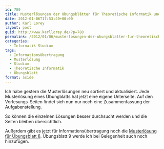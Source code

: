 ```yaml
---
id: 780
title: Musterlösungen der Übungsblätter für Theoretische Informatik und Datenbanken neu sortiert
date: 2012-01-06T17:53:49+00:00
author: Karl Lorey
layout: post
guid: http://www.karllorey.de/?p=780
permalink: /2012/01/06/musterlosungen-der-ubungsblatter-fur-theoretische-informatik-und-datenbanken-neu-sortiert/
categories:
  - Informatik-Studium
tags:
  - Informationsübertragung
  - Musterlösung
  - Studium
  - Theoretische Informatik
  - Übungsblatt
format: aside
---
```

Ich habe gestern die Musterlösungen neu sortiert und aktualisiert. Jede Musterlösung eines Übungblatts hat jetzt eine eigene Unterseite. Auf den Vorlesungs-Seiten findet sich nun nur noch eine Zusammenfassung der Aufgabenstellung.
  
So können die einzelnen Lösungen besser durchsucht werden und die Seiten bleiben übersichtlich.

Außerdem gibt es jetzt für Informationsübertragung noch die [Musterlösung für Übungsblatt 8](http://www.karllorey.de/informatik-studium/vorlesungen/informationsubertragung/ubungsblatt-8/ "Übungsblatt 8"). Übungsblatt 9 werde ich bei Gelegenheit auch noch hinzufügen.